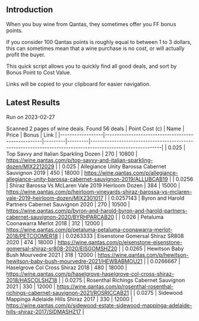 ## Introduction

When you buy wine from Qantas, they sometimes offer you FF bonus points. 

If you consider 100 Qantas points is roughly equal to between 1 to 3 dollars, this can sometimes mean that a wine purchase is no cost, or will actually profit the buyer.

This quick script allows you to quickly find all good deals, and sort by Bonus Point to Cost Value.

Links will be copied to your clipboard for easier navigation.

## Latest Results

Run on 2023-02-27

Scanned 2 pages of wine deals.
Found 56 deals
|   Point Cost (c) | Name                                               |   Price |   Bonus | Link                                                                                                       |
|------------------|----------------------------------------------------|---------|---------|------------------------------------------------------------------------------------------------------------|
|        0.025     | Top Savvy and Italian Sparkling Dozen              |     270 |   10800 | https://wine.qantas.com/p/top-savvy-and-italian-sparkling-dozen/MIX2212029                                 |
|        0.025     | Allegiance Unity Barossa Cabernet Sauvignon 2019   |     450 |   18000 | https://wine.qantas.com/p/allegiance-allegiance-unity-barossa-cabernet-sauvignon-2019/ALLUBCAB19           |
|        0.0256    | Shiraz Barossa Vs McLaren Vale 2019 Heirloom Dozen |     384 |   15000 | https://wine.qantas.com/p/heirloom-vineyards-shiraz-barossa-vs-mclaren-vale-2019-heirloom-dozen/MIX2301017 |
|        0.0257143 | Byron and Harold Partners Cabernet Sauvignon 2020  |     270 |   10500 | https://wine.qantas.com/p/byron-and-harold-byron-and-harold-partners-cabernet-sauvignon-2020/BYRHPARCAB20  |
|        0.026     | Petaluma Coonawarra Merlot 2018                    |     312 |   12000 | https://wine.qantas.com/p/petaluma-petaluma-coonawarra-merlot-2018/PETCOOMER18                             |
|        0.0263333 | Eisenstone Gomersal Shiraz SR808 2020              |     474 |   18000 | https://wine.qantas.com/p/eisenstone-eisenstone-gomersal-shiraz-sr808-2020/EISGOMSHZ20                     |
|        0.0265    | Hewitson Baby Bush Mourvedre 2021                  |     318 |   12000 | https://wine.qantas.com/p/hewitson-hewitson-baby-bush-mourvedre-2021/HEWBABMOU21                           |
|        0.0266667 | Haselgrove Col Cross Shiraz 2018                   |     480 |   18000 | https://wine.qantas.com/p/haselgrove-haselgrove-col-cross-shiraz-2018/HASCOLSHZ18                          |
|        0.0275    | Rosenthal Richings Cabernet Sauvignon 2021         |     330 |   12000 | https://wine.qantas.com/p/rosenthal-rosenthal-richings-cabernet-sauvignon-2021/ROSRICCAB21                 |
|        0.0275    | Sidewood Mappinga Adelaide Hills Shiraz 2017       |     330 |   12000 | https://wine.qantas.com/p/sidewood-estate-sidewood-mappinga-adelaide-hills-shiraz-2017/SIDMASHZ17          |

